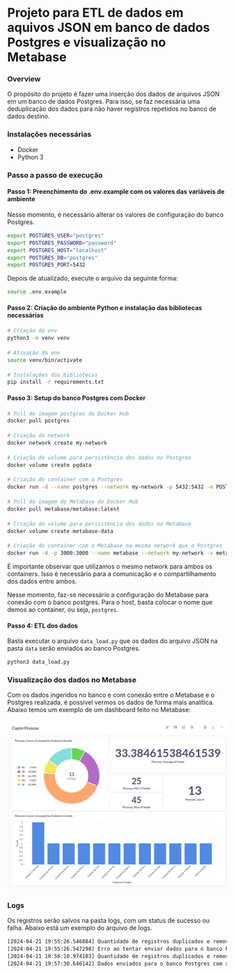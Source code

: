 # Projeto para ETL de dados em aquivos JSON em banco de dados Postgres e visualização no Metabase

### Overview

O propósito do projeto é fazer uma inserção dos dados de arquivos JSON em um banco de dados Postgres. Para isso, se faz necessária uma deduplicação dos dados para não haver registros repetidos no banco de dados destino.

### Instalações necessárias

* Docker
* Python 3

### Passo a passo de execução

#### Passo 1: Preenchimento do .env.example com os valores das variáveis de ambiente

Nesse momento, é necessário alterar os valores de configuração do banco Postgres. 

```sh
export POSTGRES_USER="postgres"
export POSTGRES_PASSWORD="password"
export POSTGRES_HOST="localhost"
export POSTGRES_DB="postgres"
export POSTGRES_PORT=5432
```

Depois de atualizado, execute o arquivo da seguinte forma:

```sh
source .env.example
```

#### Passo 2: Criação do ambiente Python e instalação das bibliotecas necessárias

```sh
# Criação da env
python3 -m venv venv

# Ativação da env
source venv/bin/activate

# Instalações das bibliotecas
pip install -r requirements.txt
```

#### Passo 3: Setup do banco Postgres com Docker

```sh
# Pull da imagem postgres do Docker Hub
docker pull postgres

# Criação do network
docker network create my-network

# Criação do volume para persistência dos dados no Postgres
docker volume create pgdata

# Criação do container com o Postgres
docker run -d --name postgres --network my-network -p 5432:5432 -e POSTGRES_PASSWORD=$POSTGRES_PASSWORD -v pgdata:/var/lib/postgresql/data postgres

# Pull da imagem do Metabase do Docker Hub
docker pull metabase/metabase:latest

# Criação do volume para persistência dos dados no Metabase
docker volume create metabase-data

# Criação do container com o Metabase na mesma network que o Postgres
docker run -d -p 3000:3000 --name metabase --network my-network -v metabase-data:/metabase-data -e "MB_DB_FILE=/metabase-data/metabase.db" metabase/metabase
```

É importante observar que utilizamos o mesmo network para ambos os containers. Isso é necessário para a comunicação e o compartilhamento dos dados entre ambos.

Nesse momento, faz-se necessário a configuração do Metabase para conexão com o banco postgres. Para o host, basta colocar o nome que demos ao container, ou seja, `postgres`.

#### Passo 4: ETL dos dados

Basta executar o arquivo `data_load.py` que os dados do arquivo JSON na pasta `data` serão enviados ao banco Postgres.

```python
python3 data_load.py
```

### Visualização dos dados no Metabase

Com os dados ingeridos no banco e com conexão entre o Metabase e o Postgres realizada, é possível vermos os dados de forma mais analítica. Abaixo temos um exemplo de um dashboard feito no Metabase:

![dashboard](images/metabase_dashboard.png)

### Logs

Os registros serão salvos na pasta logs, com um status de sucesso ou falha. Abaixo está um exemplo do arquivo de logs.

```txt
[2024-04-21 19:55:26.546884] Quantidade de registros duplicados e removidos do JSON: 1
[2024-04-21 19:55:26.547298] Erro ao tentar enviar dados para o banco Postgres: invalid literal for int() with base 10: 'None'
[2024-04-21 19:56:10.974103] Quantidade de registros duplicados e removidos do JSON: 1
[2024-04-21 19:57:30.646142] Dados enviados para o banco Postgres com sucesso!
```
